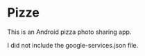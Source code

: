 # Pizze
This is an Android pizza photo sharing app.

I did not include the google-services.json file.
